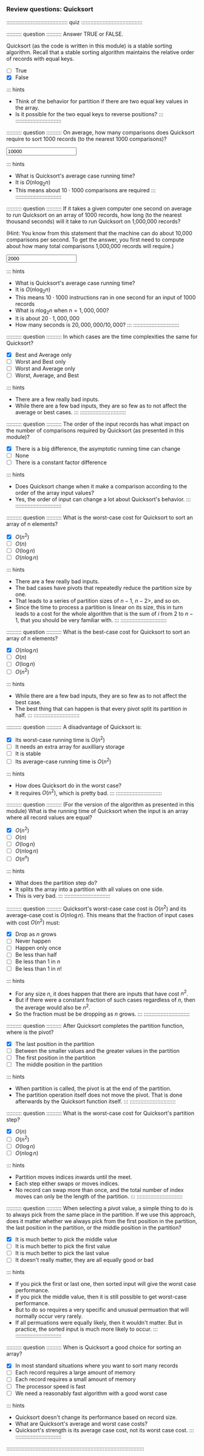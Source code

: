 
### Review questions: Quicksort

:::::::::::::::::::::::::::::::::::::::: quiz ::::::::::::::::::::::::::::::::::::::::

:::::::::: question ::::::::::
Answer TRUE or FALSE.

Quicksort (as the code is written in this module)
is a stable sorting algorithm. Recall that a stable sorting
algorithm maintains the relative order of records with equal keys.

- [ ] True
- [x] False

::: hints
- Think of the behavior for partition if there are two equal key values in the array.
- Is it possible for the two equal keys to reverse positions?
:::
::::::::::::::::::::::::::::::



:::::::::: question ::::::::::
On average, how many comparisons does Quicksort require to sort 1000 records
(to the nearest 1000 comparisons)?

<input type="text" value="10000" placeholder="Round to nearest 1000"/>

::: hints
- What is Quicksort's average case running time?
- It is $O(n \log_2 n)$
- This means about $10 \cdot 1000$ comparisons are required
:::
::::::::::::::::::::::::::::::



:::::::::: question ::::::::::
If it takes a given computer one second on average to run Quicksort
on an array of 1000 records, how long (to the nearest thousand seconds)
will it take to run Quicksort on 1,000,000 records?

(Hint: You know from this statement that
the machine can do about 10,000 comparisons per second.
To get the answer, you first need to compute about how many
total comparisons 1,000,000 records will require.)

<input type="text" value="2000" placeholder="Round to nearest 1000"/>

::: hints
- What is Quicksort's average case running time?
- It is $O(n \log_2 n)$
- This means $10 \cdot 1000$ instructions ran in one second for an input of 1000 records
- What is $n \log_2 n$ when $n = 1,000,000$?
- It is about $20 \cdot 1,000,000$
- How many seconds is $20,000,000/10,000$?
:::
::::::::::::::::::::::::::::::



:::::::::: question ::::::::::
In which cases are the time complexities the same for Quicksort?

- [x] Best and Average only
- [ ] Worst and Best only
- [ ] Worst and Average only
- [ ] Worst, Average, and Best

::: hints
- There are a few really bad inputs.
- While there are a few bad inputs, they are so few as to not affect the average or best cases.
:::
::::::::::::::::::::::::::::::



:::::::::: question ::::::::::
The order of the input records has what
impact on the number of comparisons required by Quicksort
(as presented in this module)?

- [x] There is a big difference, the asymptotic running time can change
- [ ] None
- [ ] There is a constant factor difference

::: hints
- Does Quicksort change when it make a comparison according to the order of the array input values?
- Yes, the order of input can change a lot about Quicksort's behavior.
:::
::::::::::::::::::::::::::::::



:::::::::: question ::::::::::
What is the worst-case cost for Quicksort to sort an array of n elements?

- [x] $O(n^2)$
- [ ] $O(n)$
- [ ] $O(\log n)$
- [ ] $O(n \log n)$

::: hints
- There are a few really bad inputs.
- The bad cases have pivots that repeatedly reduce the partition size by one.
- That leads to a series of partition sizes of $n-1$, $n-2>$, and so on.
- Since the time to process a partition is linear on its size, this in turn leads to a cost for the whole algorithm
that is the sum of $i$ from 2 to $n-1$, that you should be very familiar with.
:::
::::::::::::::::::::::::::::::



:::::::::: question ::::::::::
What is the best-case cost for Quicksort to sort an array of n elements?

- [x] $O(n \log n)$
- [ ] $O(n)$
- [ ] $O(\log n)$
- [ ] $O(n^2)$

::: hints
- While there are a few bad inputs, they are so few as to not affect the best case.
- The best thing that can happen is that every pivot split its partition in half.
:::
::::::::::::::::::::::::::::::



:::::::::: question ::::::::::
A disadvantage of Quicksort is:

- [x] Its worst-case running time is $O(n^2)$
- [ ] It needs an extra array for auxilliary storage
- [ ] It is stable
- [ ] Its average-case running time is $O(n^2)$

::: hints
- How does Quicksort do in the worst case?
- It requires $O(n^2)$, which is pretty bad.
:::
::::::::::::::::::::::::::::::



:::::::::: question ::::::::::
(For the version of the algorithm as presented in this module)
What is the running time of Quicksort when the input is an array where all record values are equal?

- [x] $O(n^2)$
- [ ] $O(n)$
- [ ] $O(\log n)$
- [ ] $O(n \log n)$
- [ ] $O(n ^ n)$

::: hints
- What does the partition step do?
- It splits the array into a partition with all values on one side.
- This is very bad.
:::
::::::::::::::::::::::::::::::



:::::::::: question ::::::::::
Quicksort's worst-case case cost is $O(n^2)$ and its
average-case cost is $O(n \log n)$. This means that
the fraction of input cases with cost $O(n^2)$ must:</p>

- [x] Drop as $n$ grows
- [ ] Never happen
- [ ] Happen only once
- [ ] Be less than half
- [ ] Be less than 1 in $n$
- [ ] Be less than 1 in $n!$

::: hints
- For any size $n$, it does happen that there are
inputs that have cost $n^2$.
- But if there were a constant fraction of such cases
regardless of $n$, then the average would also be $n^2$.
- So the fraction must be be dropping as $n$ grows.
:::
::::::::::::::::::::::::::::::



:::::::::: question ::::::::::
After Quicksort completes the partition function, where is the pivot?

- [x] The last position in the partition
- [ ] Between the smaller values and the greater values in the partition
- [ ] The first position in the partition
- [ ] The middle position in the partition

::: hints
- When partition is called, the pivot is at the end of the partition.
- The partition operation itself does not move the pivot.
That is done afterwards by the Quicksort function itself.
:::
::::::::::::::::::::::::::::::



:::::::::: question ::::::::::
What is the worst-case cost for Quicksort's partition step?

- [x] $O(n)$
- [ ] $O(n^2)$
- [ ] $O(\log n)$
- [ ] $O(n \log n)$

::: hints
- Partition moves indices inwards until the meet.
- Each step either swaps or moves indices.
- No record can swap more than once, and the total number of
index moves can only be the length of the partition.
:::
::::::::::::::::::::::::::::::



:::::::::: question ::::::::::
When selecting a pivot value, a simple thing
to do is to always pick from the same place in the
partition. If we use this approach, does it matter whether we
always pick from the first position in the partition, the last
position in the partition, or the middle position in the partition?

- [x] It is much better to pick the middle value
- [ ] It is much better to pick the first value
- [ ] It is much better to pick the last value
- [ ] It doesn't really matter, they are all equally good or bad

::: hints
- If you pick the first or last one, then sorted input will give the worst case performance.
- If you pick the middle value, then it is still possible to get worst-case performance.
- But to do so requires a very specific and unusual permuation that will normally occur very rarely.
- If all permuations were equally likely, then it wouldn't matter.
But in practice, the sorted input is much more likely to occur.
:::
::::::::::::::::::::::::::::::



:::::::::: question ::::::::::
When is Quicksort a good choice for sorting an array?

- [x] In most standard situations where you want to sort many records
- [ ] Each record requires a large amount of memory
- [ ] Each record requires a small amount of memory
- [ ] The processor speed is fast
- [ ] We need a reasonably fast algorithm with a good worst case

::: hints
- Quicksort doesn't change its performance based on record size.
- What are Quicksort's average and worst case costs?
- Quicksort's strength is its average case cost, not its worst case cost.
:::
::::::::::::::::::::::::::::::

::::::::::::::::::::::::::::::::::::::::::::::::::::::::::::::::::::::::::::::::::::::::::

